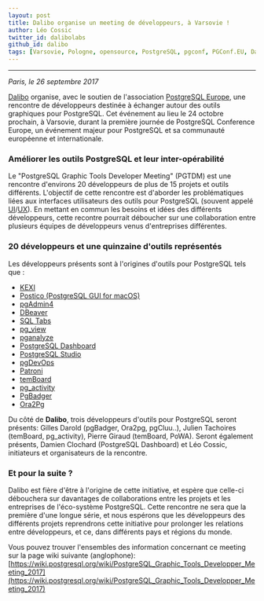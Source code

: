 ```yaml
---
layout: post
title: Dalibo organise un meeting de développeurs, à Varsovie !
author: Léo Cossic
twitter_id: dalibolabs
github_id: dalibo
tags: [Varsovie, Pologne, opensource, PostgreSQL, pgconf, PGConf.EU, Dalibo, conférences, Europe, développeurs]
---
```


---
*Paris, le 26 septembre 2017*

[Dalibo](https://dalibo.com) organise, avec le soutien de l'association [PostgreSQL Europe](https://www.postgresql.eu), une rencontre de développeurs destinée à échanger autour des outils graphiques pour PostgreSQL. Cet événement au lieu le 24 octobre prochain, à Varsovie, durant la première journée de PostgreSQL Conference Europe, un événement majeur pour PostgreSQL et sa communauté européenne et internationale.

<!--MORE-->

### Améliorer les outils PostgreSQL et leur inter-opérabilité

Le "PostgreSQL Graphic Tools Developer Meeting" (PGTDM) est une rencontre d'environs 20 développeurs de plus de 15 projets et outils différents. L'objectif de cette rencontre est d'aborder les problématiques liées aux interfaces utilisateurs des outils pour PostgreSQL (souvent appelé [UI](https://en.wikipedia.org/wiki/User_interface_design)/[UX](https://fr.wikipedia.org/wiki/Exp%C3%A9rience_utilisateur)). 
En mettant en commun les besoins et idées des différents développeurs, cette recontre pourrait déboucher sur une collaboration entre plusieurs équipes de développeurs venus d'entreprises différentes.


### 20 développeurs et une quinzaine d'outils représentés

Les développeurs présents sont à l'origines d'outils pour PostgreSQL tels que :
  * [KEXI](http://www.kexi-project.org/about.html)
  * [Postico (PostgreSQL GUI for macOS)](https://eggerapps.at/postico/)
  * [pgAdmin4](https://www.pgadmin.org/)
  * [DBeaver](https://dbeaver.jkiss.org/)
  * [SQL Tabs](https://www.sqltabs.com/)
  * [pg_view](https://pypi.python.org/pypi/pg-view)
  * [pganalyze](https://pganalyze.com/)
  * [PostgreSQL Dashboard](https://github.com/daamien/PostgreSQL-Dashboard)
  * [PostgreSQL Studio](http://www.postgresqlstudio.org/)
  * [pgDevOps](https://www.openscg.com/bigsql/pgdevops/)
  * [Patroni](https://github.com/zalando/patroni)
  * [temBoard](http://temboard.io/)
  * [pg_activity](https://github.com/julmon/pg_activity)
  * [PgBadger](http://dalibo.github.io/pgbadger/)
  * [Ora2Pg](http://ora2pg.darold.net/)

Du côté de **Dalibo**, trois développeurs d'outils pour PostgreSQL seront présents: Gilles Darold (pgBadger, Ora2pg, pgCluu..), Julien Tachoires (temBoard, pg_activity), Pierre Giraud (temBoard, PoWA). Seront également présents, Damien Clochard (PostgreSQL Dashboard) et Léo Cossic, initiateurs et organisateurs de la rencontre. 

### Et pour la suite ?

Dalibo est fière d'être à l'origine de cette initiative, et espère que celle-ci débouchera sur davantages de collaborations entre les projets et les entreprises de l'éco-système PostgreSQL. Cette rencontre ne sera que la première d'une longue série, et nous espérons que les développeurs des différents projets reprendrons cette initiative pour prolonger les relations entre développeurs, et ce, dans différents pays et régions du monde.

Vous pouvez trouver l'ensembles des information concernant ce meeting sur la page wiki suivante (anglophone): [https://wiki.postgresql.org/wiki/PostgreSQL_Graphic_Tools_Developper_Meeting_2017](https://wiki.postgresql.org/wiki/PostgreSQL_Graphic_Tools_Developper_Meeting_2017)
